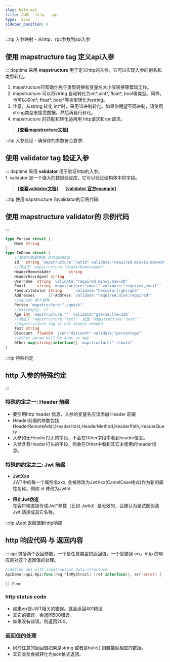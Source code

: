 ```yaml
---
slug: http-api
title: 后端 - http - api
type:  docs
sidebar_position: 6
---
```



:::tip 入参映射 - 从http、rpc参数到api入参
## 使用 mapstructure tag 定义api入参
::: 
doptime 采用 **mapstructure** 用于定义http的入参，它可以实现入参的别名和类型转化。   
1. mapstructure可帮助你免于类型转换和变量名大小写转换等繁琐工作。    
2. mapstructure 可以将string 自动转化为int*,uint*, float*, bool等类型。同样，也可以把int*, float*, bool*等类型转化为string。  
3. 注意，从string 转化 int*时，采用10进制转化。如果你期望不同进制，请使用string类型来接受数据。然后再自行转化。
4. mapstructure 的匹配和转化适用用 http请求和rpc请求。  
> **[[查看mapstructure文档]](https://pkg.go.dev/github.com/mitchellh/mapstructure?utm_source=godoc#hdr-Field_Tags)**  




:::tip 入参验证 - 确保你的参数符合要求:
## 使用 validator tag 验证入参
::: 
doptime 采用 **validator** 用于验证http的入参。  
    1. validator 是一个强大的数据验证库，它可以验证结构体中的字段。
> **[[查看validator文档]](https://pkg.go.dev/github.com/go-playground/validator/v10?utm_source=godoc)**  &nbsp;&nbsp;&nbsp;&nbsp;  [**[validator 官方example]**](https://github.com/go-playground/validator/blob/master/_examples/struct-level/main.go)



:::tip 使用mapstructure 和validator的示例代码:
## 使用 mapstructure validator的 示例代码
::: 

```go   title="main.go"
type Person struct {
    Name string
}
type InDemo struct {
    //要求不能是零值,否则返回错误
    Id   string `mapstructure:"JwtId" validate:"required,min=16,max=64"`
    //相当于 `mapstructure:"HeaderRemoteAddr"`   
    HeaderRemoteAddr        string  
    HeaderUserAgent string
    Username  string `validate:"required,min=5,max=20"`
    Email     string `mapstructure:"email" validate:"required,email"`
    FavouriteColor string     `validate:"hexcolor|rgb|rgba"`
    Addresses      []*Address `validate:"required,dive,required"` 
    //squash 嵌入结构
    Person `mapstructure:",squash"`
    //omitempty. if 
    Age int `mapstructure:""  validate:"gte=18,lte=120`
    //相当于 `mapstructure:"Text"` 或是 `mapstructure:"text"`
    //mapstructure tag is not always needed
    Text string 
    Discount  float64 `json:"discount" validate:"percentage"`
    //other param will be kept as map
    Other map[string]interface{} `mapstructure:",remain"`
}
```


:::tip 特殊约定
## http 入参的特殊约定
::: 


### **特殊约定之一: Header 前缀**
- 要引用http header 信息，入参的变量名应该添加 Header 前缀  
- Header前缀的参数包括HeaderRemoteAddr,HeaderHost,HeaderMethod,HeaderPath,HeaderQuery
- 入参如无Header打头的字段，不会在Other字段中看到header信息。  
- 入参含有Header打头的字段，则会在Other中看到其它未使用的header信息。

### **特殊的约定之二: Jwt 前缀**
- **JwtXxx**  
  JWT中的每一个属性名xxx, 会被修改为JwtXxx(CamelCase格式)作为新的属性名称。例如 id 修改为JwtId

-  **阻止Jwt伪造**   
    在客户端直接传递Jwt*参数（比如 Jwtid）是无效的，会被认为是试图伪造Jwt.请换成其它名称。

    
:::tip 从api 返回值到http响应
## http 响应代码 与 返回内容
::: 
api 包括两个返回参数，一个是任意类型的返回值，一个是错误 err。http 的响应是对这个返回值的处理。
```go   title="main.go"
//define api with input/output data structure
ApiDemo:=api.Api(func(req *InMyStruct) (ret interface{}, err error) {
 ..
}).Func
```
### http status code
- 如果err是JWT相关的错误。就会返回401错误  
- 其它的错误，会返回500错误。  
- 如果没有错误。则返回200。 
### 返回值的处理
- 同时任意的返回值如果是string 或者是byte[],则直接返相应的数据。
- 其它类型会被转化为json格式返回。



